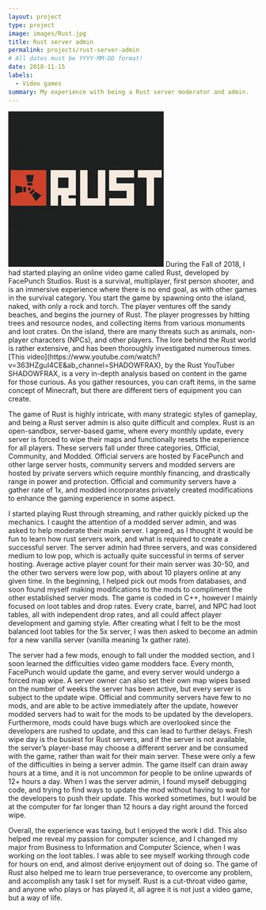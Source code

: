 ```yaml
---
layout: project
type: project
image: images/Rust.jpg
title: Rust server admin
permalink: projects/rust-server-admin
# All dates must be YYYY-MM-DD format!
date: 2018-11-15
labels:
  - Video games
summary: My experience with being a Rust server moderator and admin.
---
```


<img class="ui top aligned tiny image" src="../images/Rust.jpg">
<span>During the Fall of 2018, I had started playing an online video game called Rust, developed by FacePunch Studios. Rust is a survival, multiplayer, first person shooter, and is an immersive experience where there is no end goal, as with other games in the survival category. You start the game by spawning onto the island, naked, with only a rock and torch. The player ventures off the sandy beaches, and begins the journey of Rust. The player progresses by hitting trees and resource nodes, and collecting items from various monuments and loot crates. On the island, there are many threats such as animals, non-player characters (NPCs), and other players. The lore behind the Rust world is rather extensive, and has been thoroughly investigated numerous times. [This video](https://www.youtube.com/watch?v=363HZguI4CE&ab_channel=SHADOWFRAX), by the Rust YouTuber SHADOWFRAX, is a very in-depth analysis based on content in the game for those curious. As you gather resources, you can craft items, in the same concept of Minecraft, but there are different tiers of equipment you can create.

The game of Rust is highly intricate, with many strategic styles of gameplay, and being a Rust server admin is also quite difficult and complex. Rust is an open-sandbox, server-based game, where every monthly update, every server is forced to wipe their maps and functionally resets the experience for all players. These servers fall under three categories, Official, Community, and Modded. Official servers are hosted by FacePunch and other large server hosts, community servers and modded servers are hosted by private servers which require monthly financing, and drastically range in power and protection. Official and community servers have a gather rate of 1x, and modded incorporates privately created modifications to enhance the gaming experience in some aspect.

I started playing Rust through streaming, and rather quickly picked up the mechanics. I caught the attention of a modded server admin, and was asked to help moderate their main server. I agreed, as I thought it would be fun to learn how rust servers work, and what is required to create a successful server. The server admin had three servers, and was considered medium to low pop, which is actually quite successful in terms of server hosting. Average active player count for their main server was 30-50, and the other two servers were low pop, with about 10 players online at any given time. In the beginning, I helped pick out mods from databases, and soon found myself making modifications to the mods to compliment the other established server mods. The game is coded in C++, however I mainly focused on loot tables and drop rates. Every crate, barrel, and NPC had loot tables, all with independent drop rates, and all could affect player development and gaming style. After creating what I felt to be the most balanced loot tables for the 5x server, I was then asked to become an admin for a new vanilla server (vanilla meaning 1x gather rate).

The server had a few mods, enough to fall under the modded section, and I soon learned the difficulties video game modders face. Every month, FacePunch would update the game, and every server would undergo a forced map wipe. A server owner can also set their own map wipes based on the number of weeks the server has been active, but every server is subject to the update wipe. Official and community servers have few to no mods, and are able to be active immediately after the update, however modded servers had to wait for the mods to be updated by the developers. Furthermore, mods could have bugs which are overlooked since the developers are rushed to update, and this can lead to further delays. Fresh wipe day is the busiest for Rust servers, and if the server is not available, the server’s player-base may choose a different server and be consumed with the game, rather than wait for their main server. These were only a few of the difficulties in being a server admin. The game itself can drain away hours at a time, and it is not uncommon for people to be online upwards of 12+ hours a day. When I was the server admin, I found myself debugging code, and trying to find ways to update the mod without having to wait for the developers to push their update. This worked sometimes, but I would be at the computer for far longer than 12 hours a day right around the forced wipe. 

Overall, the experience was taxing, but I enjoyed the work I did. This also helped me reveal my passion for computer science, and I changed my major from Business to Information and Computer Science, when I was working on the loot tables. I was able to see myself working through code for hours on end, and almost derive enjoyment out of doing so. The game of Rust also helped me to learn true perseverance, to overcome any problem, and accomplish any task I set for myself. Rust is a cut-throat video game, and anyone who plays or has played it, all agree it is not just a video game, but a way of life.</span>
